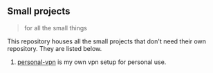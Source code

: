 ## Small projects
> for all the small things

This repository houses all the small projects that don't need their own repository. They are listed below.

1. [personal-vpn](./personal-vpn) is my own vpn setup for personal use.